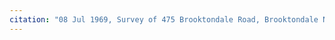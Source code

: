 ```yaml
---
citation: "08 Jul 1969, Survey of 475 Brooktondale Road, Brooktondale NY by Gordon Rice, Deeds 482, p529, #18987, Tompkins County Clerk, Ithaca NY." 
---
```



